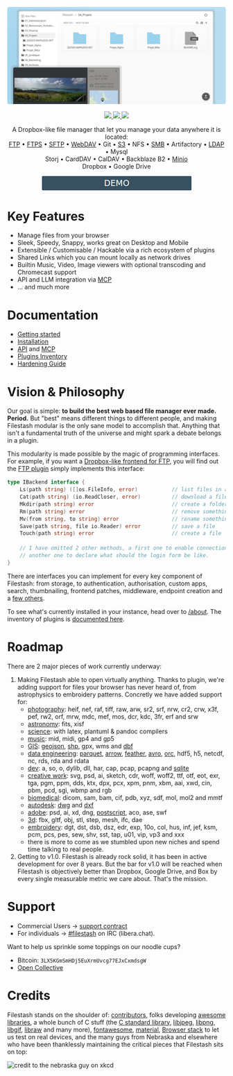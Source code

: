 ![screenshot](https://raw.githubusercontent.com/mickael-kerjean/filestash_images/master/.assets/photo.jpg)

<p align="center">
    <a href="https://github.com/mickael-kerjean/contributors" alt="Contributors">
        <img src="https://img.shields.io/github/contributors/mickael-kerjean/filestash" style="max-width:100%;">
    </a>
    <a href="https://hub.docker.com/r/machines/filestash" alt="Docker Hub">
        <img src="https://img.shields.io/docker/pulls/machines/filestash" style="max-width:100%;">
    </a>
    <a href="https://kiwiirc.com/nextclient/#irc://irc.libera.chat/#filestash?nick=guest??" alt="Chat on IRC">
        <img src="https://img.shields.io/badge/IRC-%23filestash-brightgreen.svg" style="max-width:100%;">
    </a>
</p>

<p align="center">
    A Dropbox-like file manager that let you manage your data anywhere it is located:<br>
    <a href="https://www.filestash.app/ftp-client.html">FTP</a> • <a href="https://www.filestash.app/ftp-client.html">FTPS</a> • <a href="https://www.filestash.app/ssh-file-transfer.html">SFTP</a> • <a href="https://www.filestash.app/webdav-client.html">WebDAV</a> • Git • <a href="https://www.filestash.app/s3-browser.html">S3</a> • NFS • <a href="https://www.filestash.app/smb-client.html">SMB</a> • Artifactory • <a href="https://www.filestash.app/ldap-browser.html">LDAP</a> • Mysql <br>
       Storj • CardDAV • CalDAV • Backblaze B2 • <a href="https://www.filestash.app/s3-browser.html">Minio</a> <br>Dropbox • Google Drive
</p>
<p align="center">
    <a href="http://demo.filestash.app">
      <img src="https://raw.githubusercontent.com/mickael-kerjean/filestash_images/master/.assets/button_demo.png" alt="demo button" />
    </a>
</p>


# Key Features

- Manage files from your browser
- Sleek, Speedy, Snappy, works great on Desktop and Mobile
- Extensible / Customisable / Hackable via a rich ecosystem of plugins
- Shared Links which you can mount locally as network drives
- Builtin Music, Video, Image viewers with optional transcoding and Chromecast support
- API and LLM integration via [MCP](https://www.filestash.app/docs/api/#mcp)
- ... and much more


# Documentation

- [Getting started](https://www.filestash.app/docs/)
- [Installation](https://www.filestash.app/docs/install-and-upgrade/)
- [API](https://www.filestash.app/docs/api/#api) and [MCP](https://www.filestash.app/docs/api/#mcp)
- [Plugins Inventory](https://www.filestash.app/docs/plugin/)
- [Hardening Guide](https://downloads.filestash.app/upload/hardening-guide.pdf)


# Vision & Philosophy

Our goal is simple: **to build the best web based file manager ever made. Period.** But "best" means different things to different people, and making Filestash modular is the only sane model to accomplish that. Anything that isn't a fundamental truth of the universe and might spark a debate belongs in a plugin.

This modularity is made possible by the magic of programming interfaces. For example, if you want a [Dropbox-like frontend for FTP](https://news.ycombinator.com/item?id=9224), you will find out the [FTP plugin](https://github.com/mickael-kerjean/filestash/tree/master/server/plugin/plg_backend_ftp) simply implements this interface:
```go
type IBackend interface {
	Ls(path string) ([]os.FileInfo, error)           // list files in a folder
	Cat(path string) (io.ReadCloser, error)          // download a file
	Mkdir(path string) error                         // create a folder
	Rm(path string) error                            // remove something
	Mv(from string, to string) error                 // rename something
	Save(path string, file io.Reader) error          // save a file
	Touch(path string) error                         // create a file

	// I have omitted 2 other methods, a first one to enable connections reuse and
	// another one to declare what should the login form be like.
}
```

There are interfaces you can implement for every key component of Filestash: from storage, to authentication, authorisation, custom apps, search, thumbnailing, frontend patches, middleware, endpoint creation and a [few others](https://github.com/mickael-kerjean/filestash/blob/master/server/common/plugin.go).

To see what's currently installed in your instance, head over to [/about](https://demo.filestash.app/about). The inventory of plugins is [documented here](https://www.filestash.app/docs/plugin/).

# Roadmap

There are 2 major pieces of work currently underway:

<ol>
    <li>Making Filestash able to open virtually anything. Thanks to plugin, we're adding support for files your browser has never heard of, from astrophysics to embroidery patterns. Concretly we have added support for:
        <ul>
            <li><a href="https://demo.filestash.app/assets/plugin/application_photography.zip">photography</a>: heif, nef, raf, tiff, raw, arw, sr2, srf, nrw, cr2, crw, x3f, pef, rw2, orf, mrw, mdc, mef, mos, dcr, kdc, 3fr, erf and srw</li>
            <li><a href="https://demo.filestash.app/assets/plugin/application_photography.zip">astronomy</a>: fits, xisf</li>
            <li><a href="https://demo.filestash.app/assets/plugin/application_science.zip">science</a>: with latex, plantuml & pandoc compilers</li>
            <li><a href="https://demo.filestash.app/assets/plugin/application_musician.zip">music</a>: mid, midi, gp4 and gp5</li>
            <li><a href="https://demo.filestash.app/assets/plugin/application_gis.zip">GIS</a>: <a href="https://www.filestash.app/tools/geojson-viewer.html">geojson</a>, <a href="https://www.filestash.app/tools/shp-viewer.html">shp</a>, gpx, wms and <a href="https://www.filestash.app/tools/dbf-viewer.html">dbf</a></li>
            <li><a href="https://demo.filestash.app/assets/plugin/application_engineering.zip">data engineering</a>: <a href="https://www.filestash.app/tools/parquet-viewer.html">parquet</a>, <a href="https://www.filestash.app/tools/arrow-viewer.html">arrow</a>, <a href="https://www.filestash.app/tools/feather-viewer.html">feather</a>, <a href="https://www.filestash.app/tools/avro-viewer.html">avro</a>, <a href="https://www.filestash.app/tools/orc-viewer.html">orc</a>, hdf5, h5, netcdf, nc, rds, rda and rdata</li>
            <li><a href="https://demo.filestash.app/assets/plugin/application_dev.zip">dev</a>: a, so, o, dylib, dll, har, cap, pcap, pcapng and <a href="https://www.filestash.app/tools/sqlite-viewer.html">sqlite</a></li>
            <li><a href="https://demo.filestash.app/assets/plugin/application_creative.zip">creative work</a>: svg, psd, ai, sketch, cdr, woff, woff2, ttf, otf, eot, exr, tga, pgm, ppm, dds, ktx, dpx, pcx, xpm, pnm, xbm, aai, xwd, cin, pbm, pcd, sgi, wbmp and rgb</li>
            <li><a href="https://demo.filestash.app/assets/plugin/application_biomed.zip">biomedical</a>: dicom, sam, bam, cif, pdb, xyz, sdf, mol, mol2 and mmtf</li>
            <li><a href="https://demo.filestash.app/assets/plugin/application_autodesk.zip">autodesk</a>: <a href="https://www.filestash.app/tools/dwg-viewer.html">dwg</a> and <a href="https://www.filestash.app/tools/dxf-viewer.html">dxf</a></li>
            <li><a href="https://demo.filestash.app/assets/plugin/application_adobe.zip">adobe</a>: psd, ai, xd, dng, <a href="https://www.filestash.app/tools/eps-viewer.html">postscript</a>, aco, ase, swf</li>
            <li><a href="https://demo.filestash.app/assets/plugin/application_3d.zip">3d</a>: fbx, gltf, obj, stl, step, mesh, ifc, dae</li>
            <li><a href="https://demo.filestash.app/assets/plugin/application_embroidery.zip">embroidery</a>: dgt, dst, dsb, dsz, edr, exp, 10o, col, hus, inf, jef, ksm, pcm, pcs, pes, sew, shv, sst, tap, u01, vip, vp3 and xxx</li>
            <li>there is more to come as we stumbled upon new niches and spend time talking to real people.</li>
        </ul>
    </li>
    <li>Getting to v1.0. Filestash is already rock solid, it has been in active development for over 8 years. But the bar for v1.0 will be reached when Filestash is objectively better than Dropbox, Google Drive, and Box by every single measurable metric we care about. That's the mission.</li>
</ol>

# Support

- Commercial Users → [support contract](https://www.filestash.app/pricing/?origin=github)
- For individuals → [#filestash](https://kiwiirc.com/nextclient/#irc://irc.libera.chat/#filestash?nick=guest??) on IRC (libera.chat).

Want to help us sprinkle some toppings on our noodle cups?
- Bitcoin: `3LX5KGmSmHDj5EuXrmUvcg77EJxCxmdsgW`
- [Open Collective](https://opencollective.com/filestash)


# Credits

Filestash stands on the shoulder of: [contributors](https://github.com/mickael-kerjean/filestash/graphs/contributors), folks developing [awesome libraries](https://github.com/mickael-kerjean/filestash/blob/master/go.mod), a whole bunch of C stuff (the [C standard library](https://imgs.xkcd.com/comics/dependency.png), [libjpeg](https://libjpeg-turbo.org/), [libpng](https://www.libpng.org/pub/png/libpng.html), [libgif](https://giflib.sourceforge.net/), [libraw](https://www.libraw.org/about) and many more), [fontawesome](https://fontawesome.com), [material](https://material.io/icons/), [Browser stack](https://www.browserstack.com/) to let us test on real devices, and the many guys from Nebraska and elsewhere who have been thanklessly maintaining the critical pieces that Filestash sits on top:

<img src="https://imgs.xkcd.com/comics/dependency.png" alt="credit to the nebraska guy on xkcd" />
